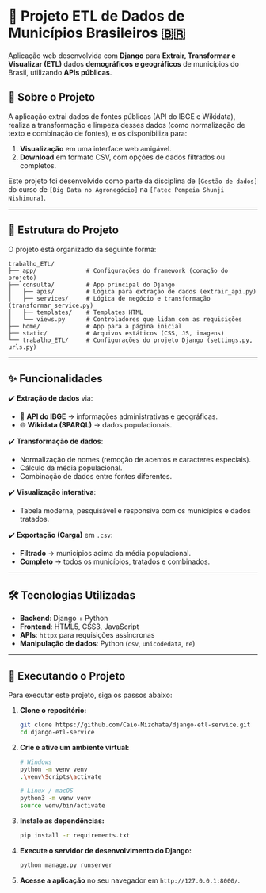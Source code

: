 # 🚀 Projeto ETL de Dados de Municípios Brasileiros 🇧🇷  

Aplicação web desenvolvida com **Django** para **Extrair, Transformar e Visualizar (ETL)** dados **demográficos e geográficos** de municípios do Brasil, utilizando **APIs públicas**.  

## 📖 Sobre o Projeto

A aplicação extrai dados de fontes públicas (API do IBGE e Wikidata), realiza a transformação e limpeza desses dados (como normalização de texto e combinação de fontes), e os disponibiliza para:
1.  **Visualização** em uma interface web amigável.
2.  **Download** em formato CSV, com opções de dados filtrados ou completos.

Este projeto foi desenvolvido como parte da disciplina de `[Gestão de dados]` do curso de `[Big Data no Agronegócio]` na `[Fatec Pompeia Shunji Nishimura]`.

---

## 📂 Estrutura do Projeto

O projeto está organizado da seguinte forma:

```
trabalho_ETL/
├── app/              # Configurações do framework (coração do projeto)
├── consulta/         # App principal do Django
│   ├── apis/         # Lógica para extração de dados (extrair_api.py)
│   ├── services/     # Lógica de negócio e transformação (transformar_service.py)
│   ├── templates/    # Templates HTML
│   └── views.py      # Controladores que lidam com as requisições
├── home/             # App para a página inicial
├── static/           # Arquivos estáticos (CSS, JS, imagens)
└── trabalho_ETL/     # Configurações do projeto Django (settings.py, urls.py)
```
---

## ✨ Funcionalidades  

✔️ **Extração de dados** via:  
- 📡 **API do IBGE** → informações administrativas e geográficas.  
- 🌐 **Wikidata (SPARQL)** → dados populacionais.  

✔️ **Transformação de dados**:  
- Normalização de nomes (remoção de acentos e caracteres especiais).  
- Cálculo da média populacional.  
- Combinação de dados entre fontes diferentes.  

✔️ **Visualização interativa**:  
- Tabela moderna, pesquisável e responsiva com os municípios e dados tratados.  

✔️ **Exportação (Carga)** em `.csv`:  
- **Filtrado** → municípios acima da média populacional.  
- **Completo** → todos os municípios, tratados e combinados.  

---

## 🛠️ Tecnologias Utilizadas  

- **Backend**: Django + Python  
- **Frontend**: HTML5, CSS3, JavaScript  
- **APIs**: `httpx` para requisições assíncronas  
- **Manipulação de dados**: Python (`csv`, `unicodedata`, `re`)  

---

## 🚀 Executando o Projeto

Para executar este projeto, siga os passos abaixo:

1.  **Clone o repositório:**
    ```bash
    git clone https://github.com/Caio-Mizohata/django-etl-service.git
    cd django-etl-service
    ```

2.  **Crie e ative um ambiente virtual:**
    ```bash
    # Windows
    python -m venv venv
    .\venv\Scripts\activate

    # Linux / macOS
    python3 -m venv venv
    source venv/bin/activate
    ```

3.  **Instale as dependências:**
    ```bash
    pip install -r requirements.txt
    ```

4.  **Execute o servidor de desenvolvimento do Django:**
    ```bash
    python manage.py runserver
    ```

5.  **Acesse a aplicação** no seu navegador em `http://127.0.0.1:8000/`.
